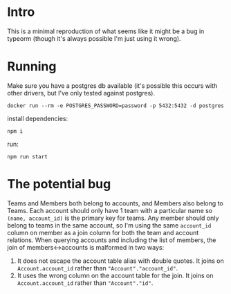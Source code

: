 # Intro

This is a minimal reproduction of what seems like it might be a bug in typeorm (though it's always possible I'm just using it wrong).

# Running

Make sure you have a postgres db available (it's possible this occurs with other drivers, but I've only tested against postgres).

```
docker run --rm -e POSTGRES_PASSWORD=password -p 5432:5432 -d postgres
```

install dependencies:

```
npm i
```

run:

```
npm run start
```

# The potential bug

Teams and Members both belong to accounts, and Members also belong to Teams. Each account should only have 1 team with a particular name so `(name, account_id)` is the primary key for teams. Any member should only belong to teams in the same account, so I'm using the same `account_id` column on member as a join column for both the team and account relations. When querying accounts and including the list of members, the join of members<-\>accounts is malformed in two ways:

1. It does not escape the account table alias with double quotes. It joins on `Account.account_id` rather than `"Account"."account_id"`.
2. It uses the wrong column on the account table for the join. It joins on `Account.account_id` rather than `"Account"."id"`.
